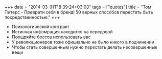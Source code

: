 +++
date = "2014-03-01T18:39:24+03:00"
tags = ["quotes"]
title = "Том Питерс - Преврати себя в бренд! 50 верных способов перестать быть посредственностью."
+++

* Психологический контракт
* Истинная инфомрация находится на передовой
* Поощряйте боссов использовать вас
* У революционеров тоже официально не было никого в подчинении
* Чтобы стать совершенным нужно перестать делать несовершенные вещи
